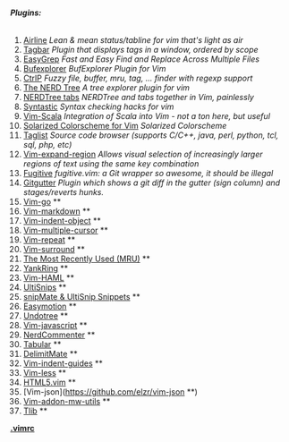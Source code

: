###### **Plugins:**  
1. [Airline](https://github.com/bling/vim-airline)  *Lean & mean status/tabline for vim that's light as air*   
2. [Tagbar](https://github.com/majutsushi/tagbar) *Plugin that displays tags in a window, ordered by scope*    
3. [EasyGrep](https://github.com/vim-scripts/EasyGrep) *Fast and Easy Find and Replace Across Multiple Files*      
4. [Bufexplorer](https://github.com/jlanzarotta/bufexplorer) *BufExplorer Plugin for Vim*      
5. [CtrlP](https://github.com/kien/ctrlp.vim) *Fuzzy file, buffer, mru, tag, ... finder with regexp support*     
6. [The NERD Tree](https://github.com/scrooloose/nerdtree) *A tree explorer plugin for vim*      
7. [NERDTree tabs](https://github.com/jistr/vim-nerdtree-tabs) *NERDTree and tabs together in Vim, painlessly*       
8. [Syntastic](https://github.com/scrooloose/syntastic) *Syntax checking hacks for vim*
9. [Vim-Scala](https://github.com/derekwyatt/vim-scala) *Integration of Scala into Vim - not a ton here, but useful*   
10. [Solarized Colorscheme for Vim](https://github.com/altercation/vim-colors-solarized) *Solarized Colorscheme*       
11. [Taglist](https://github.com/vim-scripts/taglist.vim) *Source code browser (supports C/C++, java, perl, python, tcl, sql, php, etc)*      
12. [Vim-expand-region](https://github.com/terryma/vim-expand-region) *Allows visual selection of increasingly larger regions of text using the same key combination*     
13. [Fugitive](https://github.com/tpope/vim-fugitive) *fugitive.vim: a Git wrapper so awesome, it should be illegal*      
14. [Gitgutter](https://github.com/airblade/vim-gitgutter) *Plugin which shows a git diff in the gutter (sign column) and stages/reverts hunks.*      
15. [Vim-go](https://github.com/fatih/vim-go) **    
16. [Vim-markdown](https://github.com/plasticboy/vim-markdown) **    
17. [Vim-indent-object](https://github.com/michaeljsmith/vim-indent-object) **       
18. [Vim-multiple-cursor](https://github.com/terryma/vim-multiple-cursors) **       
29. [Vim-repeat](https://github.com/tpope/vim-repeat) **      
20. [Vim-surround](https://github.com/tpope/vim-surround) **      
21. [The Most Recently Used (MRU)](https://github.com/vim-scripts/mru.vim) **      
22. [YankRing](https://github.com/vim-scripts/YankRing.vim) **      
23. [Vim-HAML](https://github.com/tpope/vim-haml) **       
24. [UltiSnips](https://github.com/SirVer/ultisnips) **       
25. [snipMate & UltiSnip Snippets](https://github.com/honza/vim-snippets) **  
26. [Easymotion](https://github.com/easymotion/vim-easymotion) **
27. [Undotree](https://github.com/mbbill/undotree) **
28. [Vim-javascript](https://github.com/pangloss/vim-javascript) ** 
29. [NerdCommenter](https://github.com/scrooloose/nerdcommenter) ** 
30. [Tabular](https://github.com/godlygeek/tabular) ** 
31. [DelimitMate](https://github.com/Raimondi/delimitMate) ** 
32. [Vim-indent-guides](https://github.com/nathanaelkane/vim-indent-guides) ** 
33. [Vim-less](https://github.com/groenewege/vim-less) ** 
34. [HTML5.vim](https://github.com/othree/html5.vim) ** 
35. [Vim-json](https://github.com/elzr/vim-json **) 
36. [Vim-addon-mw-utils](https://github.com/marcweber/vim-addon-mw-utils) **     
37. [Tlib](https://github.com/tomtom/tlib_vim) **      

**[.vimrc](https://github.com/JAremko/alpine-vim/blob/master/bundle/.vimrc)**   

